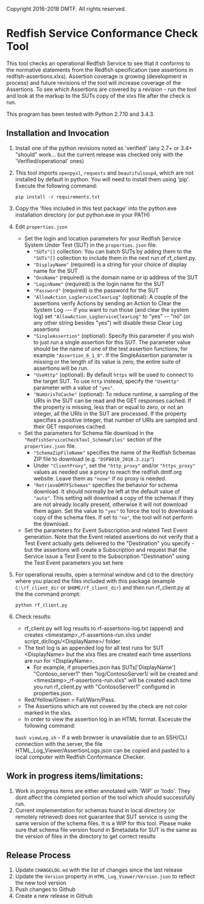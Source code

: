 Copyright 2016-2018 DMTF. All rights reserved.

# Redfish Service Conformance Check Tool

This tool checks an operational Redfish Service to see that it conforms to the normative statements from the Redfish specification (see assertions in redfish-assertions.xlxs).   Assertion coverage is growing (development in process) and future revisions of the tool will increase coverage of the Assertions. To see which Assertions are covered by a revision - run the tool and look at the markup to the SUTs copy of the xlxs file after the check is run.

This program has been tested with Python 2.7.10 and 3.4.3.

## Installation and Invocation

1. Install one of the python revisions noted as 'verified' (any 2.7+ or 3.4+ "should" work... but the current release was checked only with the 'Verified/operational' ones)
2. This tool imports `openpyxl`, `requests` and `beautifulsoup4`, which are not installed by default in python. You will need to install them using 'pip'. Execute the following command:

    `pip install -r requirements.txt`
3. Copy the 'files included in this test package' into the python.exe installation directory (or put python.exe in your PATH)
4. Edit `properties.json`
    - Set the login and location parameters for your Redfish Service System Under Test (SUT) in the `properties.json` file.
        - `"SUTs"[]` collection: You can batch SUTs by adding them to the `"SUTs"[]` collection to include them in the next run of rf_client.py.
        - `"DisplayName"` (required) is a string for your choice of display name for the SUT
        - `"DnsName"` (required) is the domain name or ip address of the SUT
        - `"LoginName"` (required) is the login name for the SUT
        - `"Password"` (required) is the password for the SUT
        - `"AllowAction_LogServiceClearLog"` (optional): A couple of the assertions verify Actions by sending an Action to Clear the System Log --- if you want to run those (and clear the system log) set `"AllowAction_LogServiceClearLog"` to "yes" -- "no" (or any other string besides "yes") will disable these Clear Log assertions
        - `"SingleAssertion"` (optional): Specify this parameter if you wish to just run a single assertion for this SUT. The parameter value should be the name of one of the test assertion functions, for example `"Assertion_6_1_0"`. If the SingleAssertion parameter is missing or the length of its value is zero, the entire suite of assertions will be run.
        - `"UseHttp"` (optional): By default `https` will be used to connect to the target SUT. To use `http` instead, specify the `"UseHttp"` parameter with a value of `"yes"`.
        - `"NumUrisToCache"` (optional): To reduce runtime, a sampling of the URIs in the SUT can be read and the GET responses cached. If the property is missing, less than or equal to zero, or not an integer, all the URIs in the SUT are processed. If the property specifies a positive integer, that number of URIs are sampled and their GET responses cached.
	- Set the parameters for Schema file download in the `"RedfishServiceCheckTool_SchemaFiles"` section of the `properties.json` file.
	  - `"SchemaZipFileName"` specifies the name of the Redfish Schemas ZIP file to download (e.g. `"DSP8010_2018.3.zip"`)
	  - Under `"ClientProxy"`, set the `"http_proxy"` and/or `"https_proxy"` values as needed use a proxy to reach the redfish.dmtf.org website. Leave them as `"none"` if no proxy is needed.
	  - `"RetrieveDMTFSchemas"` specifies the behavior for schema download. It should normally be left at the default value of `"auto"`. This setting will download a copy of the schemas if they are not already locally present, otherwise it will not download them again. Set the value to `"yes"` to force the tool to download a copy of the schema files. If set to `"no"`, the tool will not perform the download.
	- Set the parameters for Event Subscription and related Test Event generation. Note that the Event related assertions do not verify that a Test Event actually gets delivered to the "Destination" you specify - but the assertions will create a Subscription and request that the Service issue a Test Event to the Subscription "Destination" using the Test Event parameters you set here
5. For operational results, open a terminal window and cd to the directory where you placed the files included with this package (example `C:\rf_client_dir` or `$HOME/rf_client_dir`) and then run rf_client.py at the the command prompt:
 
    `python rf_client.py`
6. Check results:
    - rf_client.py will log results to rf-assertions-log.txt (append) and creates \<timestamp\>_rf-assertions-run.xlxs under script_dir/logs/\<DisplayName\>/ folder.
    - The text log is an appended log for all test runs for SUT \<DisplayName\> but the xlxs files are created each time assertions are run for \<DisplayName\>.
        - For example, if properties.json has SUTs['DisplayName'] "Contoso_server1" then "log/ContosoServer1/ will be created and \<timestamp\>_rf-assertions-run.xlxs" will be created each time you run rf_client.py with "ContosoServer1" configured in properties.json.
    - Red/Yellow/Green = Fail/Warn/Pass.
    - The Assertions which are not covered by the check are not color marked in the xlxs.
    - In order to view the assertion log in an HTML format. Excecute the following command:
     
     `bash viewLog.sh`
        - If a web browser is unavailable due to an SSH/CLI connection with the server, the file HTML_Log_Viewer/AssertionLogs.json can be copied and pasted to a local computer with Redfish Conformance Checker.

## Work in progress items/limitations:

1. Work in progress items are either annotated with 'WIP' or 'todo'. They dont affect the completed portion of the tool which should successfully run.
2. Current implementation for schemas found in local directory (or remotely retrieved) does not guarantee that SUT service is using the same version of the schema files. It is a WIP for this tool. Please make sure that schema file version found in $metadata for SUT is the same as the version of files in the directory to get correct results	

## Release Process

1. Update `CHANGELOG.md` with the list of changes since the last release
2. Update the `Version` property in `HTML_Log_Viewer/Version.json` to reflect the new tool version
3. Push changes to Github
4. Create a new release in Github
